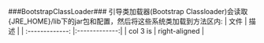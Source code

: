 ###BootstrapClassLoader###
引导类加载器(Bootstrap Classloader)会读取{JRE_HOME}/lib下的jar包和配置，然后将这些系统类加载到方法区内:
| 文件        | 描述           |
| :-------------: |:-------------:|
| col 3 is      | right-aligned |

